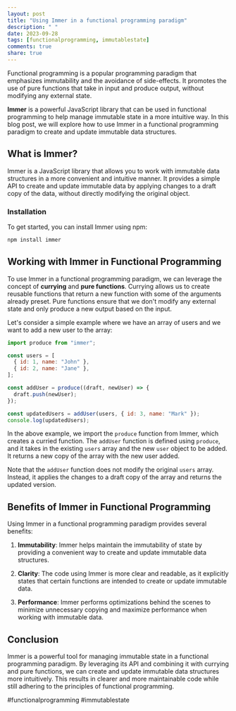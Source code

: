 ```yaml
---
layout: post
title: "Using Immer in a functional programming paradigm"
description: " "
date: 2023-09-28
tags: [functionalprogramming, immutablestate]
comments: true
share: true
---
```


Functional programming is a popular programming paradigm that emphasizes immutability and the avoidance of side-effects. It promotes the use of pure functions that take in input and produce output, without modifying any external state.

**Immer** is a powerful JavaScript library that can be used in functional programming to help manage immutable state in a more intuitive way. In this blog post, we will explore how to use Immer in a functional programming paradigm to create and update immutable data structures.

## What is Immer?

Immer is a JavaScript library that allows you to work with immutable data structures in a more convenient and intuitive manner. It provides a simple API to create and update immutable data by applying changes to a draft copy of the data, without directly modifying the original object.

### Installation

To get started, you can install Immer using npm:

```bash
npm install immer
```

## Working with Immer in Functional Programming

To use Immer in a functional programming paradigm, we can leverage the concept of **currying** and **pure functions**. Currying allows us to create reusable functions that return a new function with some of the arguments already preset. Pure functions ensure that we don't modify any external state and only produce a new output based on the input.

Let's consider a simple example where we have an array of users and we want to add a new user to the array:

```javascript
import produce from "immer";

const users = [
  { id: 1, name: "John" },
  { id: 2, name: "Jane" },
];

const addUser = produce((draft, newUser) => {
  draft.push(newUser);
});

const updatedUsers = addUser(users, { id: 3, name: "Mark" });
console.log(updatedUsers);
```

In the above example, we import the `produce` function from Immer, which creates a curried function. The `addUser` function is defined using `produce`, and it takes in the existing `users` array and the new `user` object to be added. It returns a new copy of the array with the new user added.

Note that the `addUser` function does not modify the original `users` array. Instead, it applies the changes to a draft copy of the array and returns the updated version.

## Benefits of Immer in Functional Programming

Using Immer in a functional programming paradigm provides several benefits:

1. **Immutability**: Immer helps maintain the immutability of state by providing a convenient way to create and update immutable data structures.

2. **Clarity**: The code using Immer is more clear and readable, as it explicitly states that certain functions are intended to create or update immutable data.

3. **Performance**: Immer performs optimizations behind the scenes to minimize unnecessary copying and maximize performance when working with immutable data.

## Conclusion

Immer is a powerful tool for managing immutable state in a functional programming paradigm. By leveraging its API and combining it with currying and pure functions, we can create and update immutable data structures more intuitively. This results in clearer and more maintainable code while still adhering to the principles of functional programming.

#functionalprogramming #immutablestate